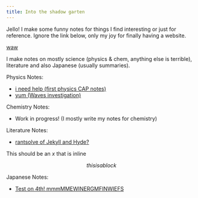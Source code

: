 ```yaml
---
title: Into the shadow garten
---
```


Jello! I make some funny notes for things I find interesting or just for reference. Ignore the link below, only my joy for finally having a website.

[waw](screw_right_wings.md)

I make notes on mostly science (physics & chem, anything else is terrible), literature and also Japanese (usually summaries). 

Physics Notes:
- [i need help (first physics CAP notes)](Physics/physics_notes.md)
- [yum (Waves investigation)](Physics/Waves_Evaluation_and_Analysis_Task_Research.md)

Chemistry Notes:
- Work in progress! (I mostly write my notes for chemistry)

Literature Notes:

- [rantsolve of Jekyll and Hyde?](Literature/I_hate_psychoanalysis_but_that_and_Jekyll_and_Hyde.md)

This should be an $x$ that is inline

$$ this is a block$$

Japanese Notes:
- [Test on 4th! mmmMMEWINERGMFINWIEFS](Japanese/Writing_test_summary.md)
